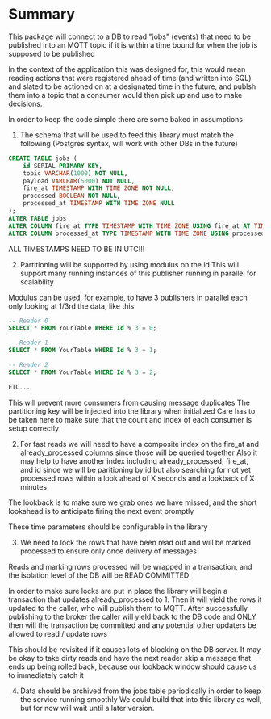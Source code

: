 # Summary

This package will connect to a DB to read "jobs" (events) that need to be published into an MQTT topic if it is within a time bound for when the job is supposed to be published

In the context of the application this was designed for, this would mean reading actions that were registered ahead of time (and written into SQL) and slated to be actioned on at a designated time in the future, and publsh them into a topic that a consumer would then pick up and use to make decisions.

In order to keep the code simple there are some baked in assumptions

1) The schema that will be used to feed this library must match the following (Postgres syntax, will work with other DBs in the future)
```sql
CREATE TABLE jobs (
	id SERIAL PRIMARY KEY,
    topic VARCHAR(1000) NOT NULL,
    payload VARCHAR(5000) NOT NULL,
    fire_at TIMESTAMP WITH TIME ZONE NOT NULL,
    processed BOOLEAN NOT NULL,
    processed_at TIMESTAMP WITH TIME ZONE NULL
);
ALTER TABLE jobs
ALTER COLUMN fire_at TYPE TIMESTAMP WITH TIME ZONE USING fire_at AT TIME ZONE 'UTC',
ALTER COLUMN processed_at TYPE TIMESTAMP WITH TIME ZONE USING processed_at AT TIME ZONE 'UTC';
```

ALL TIMESTAMPS NEED TO BE IN UTC!!!

2) Partitioning will be supported by using modulus on the id
This will support many running instances of this publisher running in parallel for scalability

Modulus can be used, for example, to have 3 publishers in parallel each only looking at 1/3rd the data, like this
```sql
-- Reader 0
SELECT * FROM YourTable WHERE Id % 3 = 0;

-- Reader 1
SELECT * FROM YourTable WHERE Id % 3 = 1;

-- Reader 2
SELECT * FROM YourTable WHERE Id % 3 = 2;

ETC...
```
This will prevent more consumers from causing message duplicates
The partitioning key will be injected into the library when initialized
Care has to be taken here to make sure that the count and index of each consumer is setup correctly

2) For fast reads we will need to have a composite index on the fire_at and already_processed columns since those will be queried together
Also it may help to have another index including already_processed, fire_at, and id since we will be paritioning by id but also searching for not yet processed rows within a look ahead of X seconds and a lookback of X minutes

The lookback is to make sure we grab ones we have missed, and the short lookahead is to anticipate firing the next event promptly

These time parameters should be configurable in the library

3) We need to lock the rows that have been read out and will be marked processed to ensure only once delivery of messages

Reads and marking rows processed will be wrapped in a transaction, and the isolation level of the DB will be READ COMMITTED

In order to make sure locks are put in place the library will begin a transaction that updates already_processed to 1. Then it will yield the rows it updated to the caller, who will publish them to MQTT. After successfully publishing to the broker the caller will yield back to the DB code and ONLY then will the transaction be committed and any potential other updaters be allowed to read / update rows

This should be revisited if it causes lots of blocking on the DB server. It may be okay to take dirty reads and have the next reader skip a message that ends up being rolled back, because our lookback window should cause us to immediately catch it

4) Data should be archived from the jobs table periodically in order to keep the service running smoothly
We could build that into this library as well, but for now will wait until a later version.
